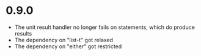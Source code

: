 # 0.9.0
* The unit result handler no longer fails on statements, which do produce results
* The dependency on "list-t" got relaxed
* The dependency on "either" got restricted
